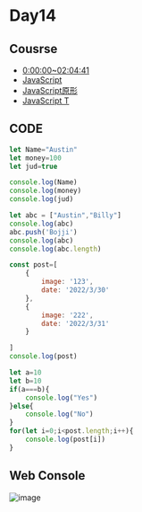 # Day14
## Cousrse
* [0:00:00~02:04:41](https://www.youtube.com/watch?v=1pYtVwIAvhY&t=135s)
* [JavaScript](https://developer.mozilla.org/en-US/docs/Learn/JavaScript)
* [JavaScript原形](https://github.com/aszx87410/blog/issues/18)
* [JavaScript T](https://blog.techbridge.cc/2019/02/23/javascript-this/)
## CODE
```javascript
let Name="Austin"
let money=100
let jud=true

console.log(Name)
console.log(money)
console.log(jud)

let abc = ["Austin","Billy"]
console.log(abc)
abc.push('Bojji')
console.log(abc)
console.log(abc.length)

const post=[
    {
        image: '123',
        date: '2022/3/30'
    },
    {
        image: '222',
        date: '2022/3/31'
    }

]
console.log(post)

let a=10
let b=10
if(a===b){
    console.log("Yes")
}else{
    console.log("No")
}
for(let i=0;i<post.length;i++){
    console.log(post[i])
}
```
## Web Console 
![image](https://user-images.githubusercontent.com/87524840/161089385-c664b5c9-dcc0-4f83-953d-fab5d403007c.png)
